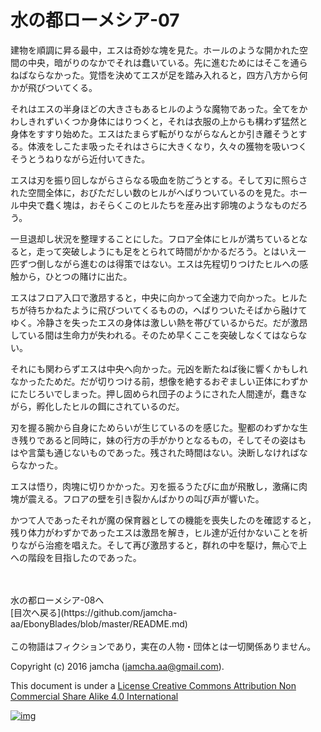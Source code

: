 # 水の都ローメシア-07

建物を順調に昇る最中，エスは奇妙な塊を見た。ホールのような開かれた空  
間の中央，暗がりのなかでそれは蠢いている。先に進むためにはそこを通ら  
ねばならなかった。覚悟を決めてエスが足を踏み入れると，四方八方から何  
かが飛びついてくる。  

それはエスの半身ほどの大きさもあるヒルのような魔物であった。全てをか  
わしきれずいくつか身体にはりつくと，それは衣服の上からも構わず猛然と  
身体をすすり始めた。エスはたまらず転がりながらなんとか引き離そうとす  
る。体液をしこたま吸ったそれはさらに大きくなり，久々の獲物を吸いつく  
そうとうねりながら近付いてきた。  

エスは刃を振り回しながらさらなる吸血を防ごうとする。そして刃に照らさ  
れた空間全体に，おびただしい数のヒルがへばりついているのを見た。ホー  
ル中央で蠢く塊は，おそらくこのヒルたちを産み出す卵塊のようなものだろ  
う。  

一旦退却し状況を整理することにした。フロア全体にヒルが満ちているとな  
ると，走って突破しようにも足をとられて時間がかかるだろう。とはいえ一  
匹ずつ倒しながら進むのは得策ではない。エスは先程切りつけたヒルへの感  
触から，ひとつの賭けに出た。  

エスはフロア入口で激昂すると，中央に向かって全速力で向かった。ヒルた  
ちが待ちかねたように飛びついてくるものの，へばりついたそばから融けて  
ゆく。冷静さを失ったエスの身体は激しい熱を帯びているからだ。だが激昂  
している間は生命力が失われる。そのため早くここを突破しなくてはならな  
い。  

それにも関わらずエスは中央へ向かった。元凶を断たねば後に響くかもしれ  
なかったためだ。だが切りつける前，想像を絶するおぞましい正体にわずか  
にたじろいでしまった。押し固められ団子のようにされた人間達が，蠢きな  
がら，孵化したヒルの餌にされているのだ。  

刃を握る腕から自身にためらいが生じているのを感じた。聖都のわずかな生  
き残りであると同時に，妹の行方の手がかりとなるもの，そしてその姿はも  
はや言葉も通じないものであった。残された時間はない。決断しなければな  
らなかった。  

エスは悟り，肉塊に切りかかった。刃を振るうたびに血が飛散し，激痛に肉  
塊が震える。フロアの壁を引き裂かんばかりの叫び声が響いた。  

かつて人であったそれが魔の保育器としての機能を喪失したのを確認すると，  
残り体力がわずかであったエスは激昂を解き，ヒル達が近付かないことを祈  
りながら治癒を唱えた。そして再び激昂すると，群れの中を駆け，無心で上  
への階段を目指したのであった。  

<br>  
<br>  
水の都ローメシア-08へ  

<br>  
[目次へ戻る](https://github.com/jamcha-aa/EbonyBlades/blob/master/README.md)  
<br>  
<br>  
この物語はフィクションであり，実在の人物・団体とは一切関係ありません。  

Copyright (c) 2016 jamcha (jamcha.aa@gmail.com).  

This document is under a [License Creative Commons Attribution Non Commercial Share Alike 4.0 International](http://creativecommons.org/licenses/by-nc-sa/4.0/deed)  

[![img](http://i.creativecommons.org/l/by-nc-sa/3.0/80x15.png)](http://creativecommons.org/licenses/by-nc-sa/4.0/deed)
